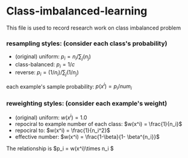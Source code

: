 # Class-imbalanced-learning
This file is used to record research work on class imbalanced problem


### resampling styles: (consider each class's probability)
+ (original) uniform: $p_i = n_i / \sum_j(n_j)$
+ class-balanced: $p_i = 1/c$
+ reverse: $p_i = (1/n_i) / \sum_j (1/n_j)$

each example's sample probability: $p(x^i) = p_i/num_i$


### reweighting styles: (consider each example's weight)
+ (original) uniform: $w(x^i) = 1.0$  
+ repociral to example number of each class: $w(x^i) = \frac{1}{n_i}$
+ repociral to: $w(x^i) = \frac{1}{n_i^2}$
+ effective number: $w(x^i) = \frac{1-\beta}{1- \beta^{n_i}}$


The relationship is $p_i = w(x^i)\times n_i $
